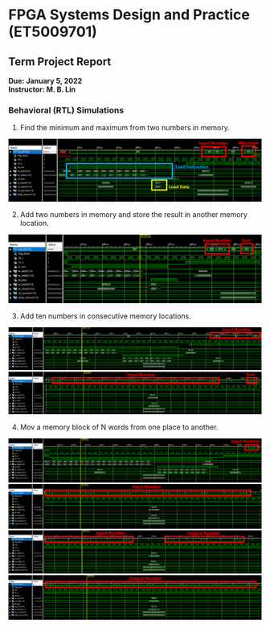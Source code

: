 # FPGA Systems Design and Practice (ET5009701)
## Term Project Report
**Due: January 5, 2022**                 
**Instructor: M. B. Lin**

### Behavioral (RTL) Simulations
1. Find the minimum and maximum from two numbers in memory.
<p float='middle'>
    <img src="./waveform/1.png">
</p>

2. Add two numbers in memory and store the result in another memory location.
<p float='middle'>
    <img src="./waveform/2.png">
</p>

3. Add ten numbers in consecutive memory locations.
<p float='middle'>
    <img src="./waveform/3-1.png">
    <img src="./waveform/3-2.png">
</p>

4. Mov a memory block of N words from one place to another.
<p float='middle'>
    <img src="./waveform/4-1.png">
    <img src="./waveform/4-2.png">
    <img src="./waveform/4-3.png">
    <img src="./waveform/4-4.png">
</p>
